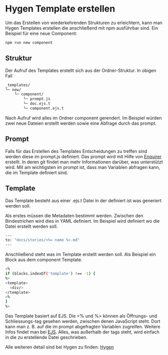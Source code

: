 # Hygen Template erstellen

Um das Erstellen von wiederkehrenden Strukturen zu erleichtern, kann man Hygen Templates erstellen die anschließend mit npm ausführbar sind.
Ein Beispiel für eine neue Component:

```bash
npm run new component
```

## Struktur

Der Aufruf des Templates erstellt sich aus der Ordner-Struktur. In obigen Fall

```bash
_templates/
└─ new/
	└─ component/
		└─ prompt.js
		└─ doc.ejs.t
		└─ component.ejs.t
```

Nach Aufruf wird alles im Ordner component gerendert. Im Beispiel würden zwei neue Dateien erstellt werden sowie eine Abfrage durch das prompt.

## Prompt

Falls für das Erstellen des Templates Entscheidungen zu treffen sind werden diese im prompt.js definiert. Das prompt wird mit Hilfe von [Enquirer](https://github.com/enquirer/enquirer "Enquirer Github") erstellt. In deren git findet man mehr Informationen darüber, was unterstützt wird. Mit am wichtigsten im prompt ist, dass man Variablen abfragen kann, die im Template definiert sind.

## Template

Das Template besteht aus einer .ejs.t Datei in der definiert ist was generiert werden soll.

Als erstes müssen die Metadaten bestimmt werden. Zwischen den Bindestrichen wird dies in YAML definiert. Im Beispiel wird definiert wo die Datei erstellt werden soll.

```bash
---
to: "docs/stories/<%= name %>.md"
---
```

Anschließend steht was im Template erstellt werden soll. Als Beispiel ein Block aus dem component Template.

```bash
<%
if (blocks.indexOf('template') !== -1) {
%>
<template>
  <div/>
</template>
<%
}
%>
```

Das Template basiert auf EJS. Die <% und %> können als Öffnungs- und Schliessungs-tag gesehen werden, zwischen denen JavaScript steht. Dort kann man z. B. auf die im prompt abgefragten Variablen zugreifen. Weitere Infos findet man bei [EJS](https://ejs.co/ "EJS hompage"). Alles, was außerhalb der tags steht, wird einfach in die zu erstellende Datei geschrieben.

Alle weiteren detail sind bei Hygen zu finden: [Hygen](http://www.hygen.io/)
